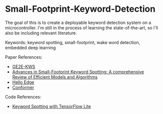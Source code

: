 # Small-Footprint-Keyword-Detection


The goal of this is to create a deployable keyword detection system on a microcontroller.  I'm still in the process of learning the state-of-the-art, so I'll also be including relevant literature.  

Keywords: keyword spotting, small-footprint, wake word detection, embedded deep learning

Paper References:
- [GE2E-KWS](https://arxiv.org/abs/2410.16647)
- [Advances in Small-Footprint Keyword Spotting: A comprehensive Review of Efficient Models and Algorithms](https://arxiv.org/abs/2506.11169v1)
- [Hello Edge](https://arxiv.org/abs/1711.07128)
- [Conformer](https://arxiv.org/abs/2005.08100)



Code References:
- [Keyword Spotting with TensorFlow Lite](https://wiki.seeedstudio.com/respeaker_2_mics_pi_hat_v2_speech_recognition/)